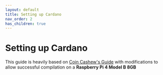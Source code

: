 ```yaml
---
layout: default
title: Setting up Cardano
nav_order: 2
has_children: true
---
```


# Setting up Cardano

This guide is heavily based on [Coin Cashew's Guide][cc] with modifications to allow successful compilation on a **Raspberry Pi 4 Model B 8GB**

[cc]: https://www.coincashew.com/coins/overview-ada/guide-how-to-build-a-haskell-stakepool-node
